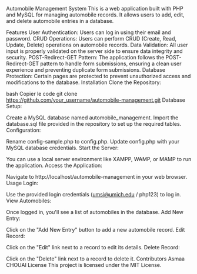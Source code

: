 Automobile Management System
This is a web application built with PHP and MySQL for managing automobile records. It allows users to add, edit, and delete automobile entries in a database.

Features
User Authentication: Users can log in using their email and password.
CRUD Operations: Users can perform CRUD (Create, Read, Update, Delete) operations on automobile records.
Data Validation: All user input is properly validated on the server side to ensure data integrity and security.
POST-Redirect-GET Pattern: The application follows the POST-Redirect-GET pattern to handle form submissions, ensuring a clean user experience and preventing duplicate form submissions.
Database Protection: Certain pages are protected to prevent unauthorized access and modifications to the database.
Installation
Clone the Repository:

bash
Copier le code
git clone https://github.com/your_username/automobile-management.git
Database Setup:

Create a MySQL database named automobile_management.
Import the database.sql file provided in the repository to set up the required tables.
Configuration:

Rename config-sample.php to config.php.
Update config.php with your MySQL database credentials.
Start the Server:

You can use a local server environment like XAMPP, WAMP, or MAMP to run the application.
Access the Application:

Navigate to http://localhost/automobile-management in your web browser.
Usage
Login:

Use the provided login credentials (umsi@umich.edu / php123) to log in.
View Automobiles:

Once logged in, you'll see a list of automobiles in the database.
Add New Entry:

Click on the "Add New Entry" button to add a new automobile record.
Edit Record:

Click on the "Edit" link next to a record to edit its details.
Delete Record:

Click on the "Delete" link next to a record to delete it.
Contributors
Asmaa CHOUAI
License
This project is licensed under the MIT License.
